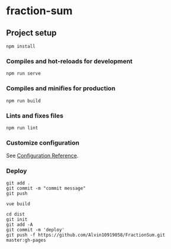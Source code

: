 # fraction-sum

## Project setup
```
npm install
```

### Compiles and hot-reloads for development
```
npm run serve
```

### Compiles and minifies for production
```
npm run build
```

### Lints and fixes files
```
npm run lint
```

### Customize configuration
See [Configuration Reference](https://cli.vuejs.org/config/).

### Deploy
```
git add .
git commit -m "commit message"
git push

vue build

cd dist
git init
git add -A
git commit -m 'deploy'
git push -f https://github.com/Alvin10919058/FractionSum.git master:gh-pages
```
